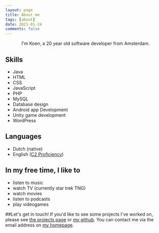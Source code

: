 ```yaml
---
layout: page
title: About me
tags: [about]
date: 2021-01-24
comments: false
---
```

    
<center>I'm Koen, a 20 year old software developer from Amsterdam.</center>

## Skills
* Java
* HTML
* CSS
* JavaScript
* PHP
* MySQL
* Database design
* Android app Development
* Unity game development
* WordPress

## Languages
* Dutch (native)
* English ([C2 Proficiency](https://www.cambridgeenglish.org/exams-and-tests/proficiency/))

## In my free time, I like to
* listen to music
* watch TV (currently star trek TNG)
* watch movies
* listen to podcasts
* play videogames

##Let's get in touch!
If you'd like to see some projects I've worked on, please see [the projects page](https://koengf.io/projects) or [my github](https://github.com/koenGF?tab=repositories).
You can contact me via the email address on [my homepage](https://koengf.github.io).
